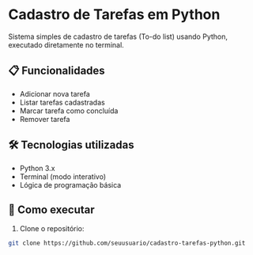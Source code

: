 # Cadastro de Tarefas em Python

Sistema simples de cadastro de tarefas (To-do list) usando Python, executado diretamente no terminal.

## 📋 Funcionalidades

- Adicionar nova tarefa
- Listar tarefas cadastradas
- Marcar tarefa como concluída
- Remover tarefa

## 🛠 Tecnologias utilizadas

- Python 3.x
- Terminal (modo interativo)
- Lógica de programação básica

## 🚀 Como executar

1. Clone o repositório:
```bash
git clone https://github.com/seuusuario/cadastro-tarefas-python.git
